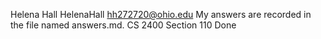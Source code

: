 Helena Hall
HelenaHall
hh272720@ohio.edu
My answers are recorded in the file named answers.md.
CS 2400 Section 110
Done
